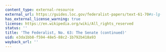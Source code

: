 ```yaml
---
content_type: external-resource
external_url: https://guides.loc.gov/federalist-papers/text-61-70#s-lg-box-wrapper-25493450
has_external_license_warning: true
license: https://en.wikipedia.org/wiki/All_rights_reserved
status: ''
title: 'The Federalist, No. 63: The Senate (continued)'
uid: e3da1bb8-f594-48e5-88c2-1b792b418a93
wayback_url: ''
---
```

